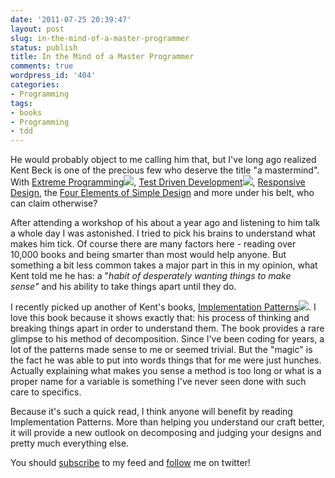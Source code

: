 ```yaml
---
date: '2011-07-25 20:39:47'
layout: post
slug: in-the-mind-of-a-master-programmer
status: publish
title: In the Mind of a Master Programmer
comments: true
wordpress_id: '404'
categories:
- Programming
tags:
- books
- Programming
- tdd
---
```


He would probably object to me calling him that, but I've long ago realized Kent Beck is one of the precious few who deserve the title "a mastermind". With [Extreme Programming](http://www.amazon.com/gp/product/0321278658/ref=as_li_tf_tl?ie=UTF8&tag=thcodu02-20&linkCode=as2&camp=217145&creative=399381&creativeASIN=0321278658)![](http://www.assoc-amazon.com/e/ir?t=thcodu02-20&l=as2&o=1&a=0321278658&camp=217145&creative=399381), [Test Driven Development](http://www.amazon.com/gp/product/0321146530/ref=as_li_tf_tl?ie=UTF8&tag=thcodu02-20&linkCode=as2&camp=217145&creative=399381&creativeASIN=0321146530)![](http://www.assoc-amazon.com/e/ir?t=thcodu02-20&l=as2&o=1&a=0321146530&camp=217145&creative=399381), [Responsive Design](http://www.threeriversinstitute.org/blog/?cat=6), the [Four Elements of Simple Design](http://www.jbrains.ca/permalink/the-four-elements-of-simple-design) and more under his belt, who can claim otherwise?

After attending a workshop of his about a year ago and listening to him talk a whole day I was astonished. I tried to pick his brains to understand what makes him tick. Of course there are many factors here - reading over 10,000 books and being smarter than most would help anyone. But something a bit less common takes a major part in this in my opinion, what Kent told me he has: a "_habit of desperately wanting things to make sense"_ and his ability to take things apart until they do.

I recently picked up another of Kent's books, [Implementation Patterns](http://www.amazon.com/gp/product/0321413091/ref=as_li_tf_tl?ie=UTF8&tag=thcodu02-20&linkCode=as2&camp=217145&creative=399381&creativeASIN=0321413091)![](http://www.assoc-amazon.com/e/ir?t=thcodu02-20&l=as2&o=1&a=0321413091&camp=217145&creative=399381). I love this book because it shows exactly that: his process of thinking and breaking things apart in order to understand them. The book provides a rare glimpse to his method of decomposition. Since I've been coding for years, a lot of the patterns made sense to me or seemed trivial. But the "magic" is the fact he was able to put into words things that for me were just hunches. Actually explaining what makes you sense a method is too long or what is a proper name for a variable is something I've never seen done with such care to specifics.

Because it's such a quick read, I think anyone will benefit by reading Implementation Patterns. More than helping you understand our craft better, it will provide a new outlook on decomposing and judging your designs and pretty much everything else.



You should [subscribe](http://feeds.feedburner.com/TheCodeDump) to my feed and [follow](http://twitter.com/avivby) me on twitter!
